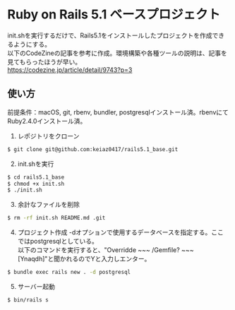 # Ruby on Rails 5.1 ベースプロジェクト
init.shを実行するだけで、Rails5.1をインストールしたプロジェクトを作成できるようにする。  
以下のCodeZineの記事を参考に作成。環境構築や各種ツールの説明は、記事を見てもらったほうが早い。  
https://codezine.jp/article/detail/9743?p=3

## 使い方
前提条件：macOS, git, rbenv, bundler, postgresqlインストール済。rbenvにてRuby2.4.0インストール済。
1. レポジトリをクローン
```bash
$ git clone git@github.com:keiaz0417/rails5.1_base.git
```
2. init.shを実行
```bash
$ cd rails5.1_base
$ chmod +x init.sh
$ ./init.sh
```
3. 余計なファイルを削除
```bash
$ rm -rf init.sh README.md .git
```
4. プロジェクト作成
-dオプションで使用するデータベースを指定する。ここではpostgresqlとしている。  
以下のコマンドを実行すると、"Overridde ~~~ /Gemfile? ~~~ [Ynaqdh]"と聞かれるのでYと入力しエンター。
```bash
$ bundle exec rails new . -d postgresql
```
5. サーバー起動
```bash
$ bin/rails s
```
